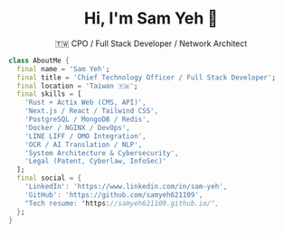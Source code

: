<h1 align="center">Hi, I'm Sam Yeh 👋</h1>
<p align="center">🇹🇼 CPO / Full Stack Developer / Network Architect</p>

```dart
class AboutMe {
  final name = 'Sam Yeh';
  final title = 'Chief Technology Officer / Full Stack Developer';
  final location = 'Taiwan 🇹🇼';
  final skills = [
    'Rust + Actix Web (CMS, API)',
    'Next.js / React / Tailwind CSS',
    'PostgreSQL / MongoDB / Redis',
    'Docker / NGINX / DevOps',
    'LINE LIFF / OMO Integration',
    'OCR / AI Translation / NLP',
    'System Architecture & Cybersecurity',
    'Legal (Patent, Cyberlaw, InfoSec)'
  ];
  final social = {
    'LinkedIn': 'https://www.linkedin.com/in/sam-yeh',
    'GitHub': 'https://github.com/samyeh621109',
    "Tech resume: "https://samyeh621109.github.io/",
  };
}
